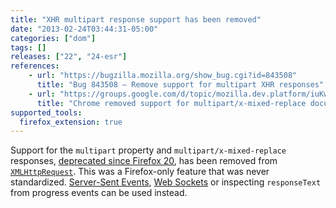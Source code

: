```yaml
---
title: "XHR multipart response support has been removed"
date: "2013-02-24T03:44:31-05:00"
categories: ["dom"]
tags: []
releases: ["22", "24-esr"]
references:
    - url: "https://bugzilla.mozilla.org/show_bug.cgi?id=843508"
      title: "Bug 843508 – Remove support for multipart XHR responses"
    - url: "https://groups.google.com/d/topic/mozilla.dev.platform/iuKw5doD5Ho/discussion"
      title: "Chrome removed support for multipart/x-mixed-replace documents. We should too."
supported_tools:
  firefox_extension: true
---
```

Support for the `multipart` property and `multipart/x-mixed-replace` responses, [deprecated since Firefox 20](https://www.fxsitecompat.dev/en-CA/docs/2012/xhr-multipart-support-is-now-deprecated/), has been removed from [`XMLHttpRequest`](https://developer.mozilla.org/docs/Web/API/XMLHttpRequest). This was a Firefox-only feature that was never standardized. [Server-Sent Events](https://developer.mozilla.org/docs/Server-sent_events), [Web Sockets](https://developer.mozilla.org/docs/WebSockets) or inspecting `responseText` from progress events can be used instead.
